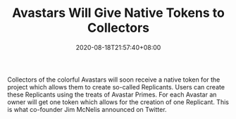 ﻿---
title: "Avastars Will Give Native Tokens to Collectors"
date: 2020-08-18T21:57:40+08:00
lastmod: 2020-08-18T16:45:40+08:00
draft: false
authors: ["Gerald"]
description: "Collectors of the colorful Avastars will soon receive a native token for the project which allows them to create so-called Replicants. Users can create these Replicants using the treats of Avastar Primes. For each Avastar an owner will get one token which allows for the creation of one Replicant. This is what co-founder Jim McNelis announced on Twitter."
featuredImage: "avastars-will-hand-out-native-token-to-collectors.png"
tags: ["Strategy Games","Play to Earn"]
categories: ["news"]
news: ["Strategy Games"]
weight: 
lightgallery: true
pinned: false
recommend: false
recommend1: false
---

Collectors of the colorful Avastars will soon receive a native token for the project which allows them to create so-called Replicants. Users can create these Replicants using the treats of Avastar Primes. For each Avastar an owner will get one token which allows for the creation of one Replicant. This is what co-founder Jim McNelis announced on Twitter.

<!--more-->

